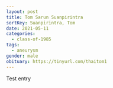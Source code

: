 ```yaml
---
layout: post
title: Tom Sarun Suanpirintra
sortKey: Suanpirintra, Tom
date: 2021-05-11
categories:
  - class-of-1985
tags:
  - aneurysm
gender: male
obituary: https://tinyurl.com/thaitom1
---
```

Test entry